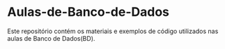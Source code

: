 # Aulas-de-Banco-de-Dados
Este repositório contém os materiais e exemplos de código utilizados nas aulas de  Banco de Dados(BD).
